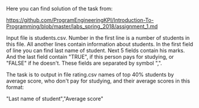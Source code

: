 Here you can find solution of the task from: 

https://github.com/ProgramEngineeringKPI/Introduction-To-Programming/blob/master/labs_spring_2018/assignment_1.md

Input file is students.csv. Number in the first line is a number of students in this file.
All another lines contain information about students. In the first field of line you can find last name of student.
Next 5 fields contain his marks. And the last field contain "TRUE", if this person pays for studying, or "FALSE" if he doesn't. These fields are separated by symbol ",".

The task is to output in file rating.csv names of top 40% students by average score, 
who don't pay for studying, and their average scores in this format:

"Last name of student","Average score"
